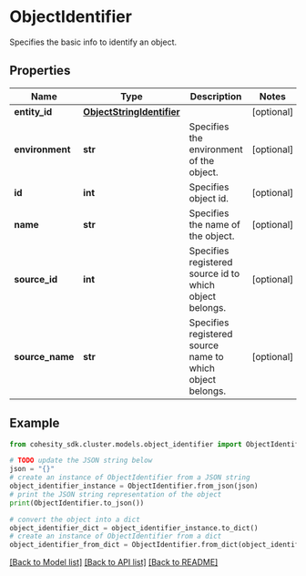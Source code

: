 # ObjectIdentifier

Specifies the basic info to identify an object.

## Properties

Name | Type | Description | Notes
------------ | ------------- | ------------- | -------------
**entity_id** | [**ObjectStringIdentifier**](ObjectStringIdentifier.md) |  | [optional] 
**environment** | **str** | Specifies the environment of the object. | [optional] 
**id** | **int** | Specifies object id. | [optional] 
**name** | **str** | Specifies the name of the object. | [optional] 
**source_id** | **int** | Specifies registered source id to which object belongs. | [optional] 
**source_name** | **str** | Specifies registered source name to which object belongs. | [optional] 

## Example

```python
from cohesity_sdk.cluster.models.object_identifier import ObjectIdentifier

# TODO update the JSON string below
json = "{}"
# create an instance of ObjectIdentifier from a JSON string
object_identifier_instance = ObjectIdentifier.from_json(json)
# print the JSON string representation of the object
print(ObjectIdentifier.to_json())

# convert the object into a dict
object_identifier_dict = object_identifier_instance.to_dict()
# create an instance of ObjectIdentifier from a dict
object_identifier_from_dict = ObjectIdentifier.from_dict(object_identifier_dict)
```
[[Back to Model list]](../README.md#documentation-for-models) [[Back to API list]](../README.md#documentation-for-api-endpoints) [[Back to README]](../README.md)


